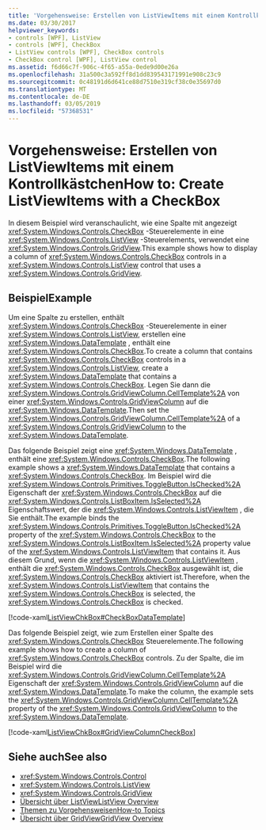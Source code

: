 ```yaml
---
title: 'Vorgehensweise: Erstellen von ListViewItems mit einem Kontrollkästchen'
ms.date: 03/30/2017
helpviewer_keywords:
- controls [WPF], ListView
- controls [WPF], CheckBox
- ListView controls [WPF], CheckBox controls
- CheckBox control [WPF], ListView control
ms.assetid: f6d66c7f-906c-4f65-a55a-0ede9d00e26a
ms.openlocfilehash: 31a500c3a592ff8d1dd839543171991e908c23c9
ms.sourcegitcommit: 0c48191d6d641ce88d7510e319cf38c0e35697d0
ms.translationtype: MT
ms.contentlocale: de-DE
ms.lasthandoff: 03/05/2019
ms.locfileid: "57368531"
---
```

# <a name="how-to-create-listviewitems-with-a-checkbox"></a><span data-ttu-id="3f623-102">Vorgehensweise: Erstellen von ListViewItems mit einem Kontrollkästchen</span><span class="sxs-lookup"><span data-stu-id="3f623-102">How to: Create ListViewItems with a CheckBox</span></span>
<span data-ttu-id="3f623-103">In diesem Beispiel wird veranschaulicht, wie eine Spalte mit angezeigt <xref:System.Windows.Controls.CheckBox> -Steuerelemente in eine <xref:System.Windows.Controls.ListView> -Steuerelements, verwendet eine <xref:System.Windows.Controls.GridView>.</span><span class="sxs-lookup"><span data-stu-id="3f623-103">This example shows how to display a column of <xref:System.Windows.Controls.CheckBox> controls in a <xref:System.Windows.Controls.ListView> control that uses a <xref:System.Windows.Controls.GridView>.</span></span>  
  
## <a name="example"></a><span data-ttu-id="3f623-104">Beispiel</span><span class="sxs-lookup"><span data-stu-id="3f623-104">Example</span></span>  
 <span data-ttu-id="3f623-105">Um eine Spalte zu erstellen, enthält <xref:System.Windows.Controls.CheckBox> -Steuerelemente in einer <xref:System.Windows.Controls.ListView>, erstellen eine <xref:System.Windows.DataTemplate> , enthält eine <xref:System.Windows.Controls.CheckBox>.</span><span class="sxs-lookup"><span data-stu-id="3f623-105">To create a column that contains <xref:System.Windows.Controls.CheckBox> controls in a <xref:System.Windows.Controls.ListView>, create a <xref:System.Windows.DataTemplate> that contains a <xref:System.Windows.Controls.CheckBox>.</span></span> <span data-ttu-id="3f623-106">Legen Sie dann die <xref:System.Windows.Controls.GridViewColumn.CellTemplate%2A> von einer <xref:System.Windows.Controls.GridViewColumn> auf die <xref:System.Windows.DataTemplate>.</span><span class="sxs-lookup"><span data-stu-id="3f623-106">Then set the <xref:System.Windows.Controls.GridViewColumn.CellTemplate%2A> of a <xref:System.Windows.Controls.GridViewColumn> to the <xref:System.Windows.DataTemplate>.</span></span>  
  
 <span data-ttu-id="3f623-107">Das folgende Beispiel zeigt eine <xref:System.Windows.DataTemplate> , enthält eine <xref:System.Windows.Controls.CheckBox>.</span><span class="sxs-lookup"><span data-stu-id="3f623-107">The following example shows a <xref:System.Windows.DataTemplate> that contains a <xref:System.Windows.Controls.CheckBox>.</span></span> <span data-ttu-id="3f623-108">Im Beispiel wird die <xref:System.Windows.Controls.Primitives.ToggleButton.IsChecked%2A> Eigenschaft der <xref:System.Windows.Controls.CheckBox> auf die <xref:System.Windows.Controls.ListBoxItem.IsSelected%2A> Eigenschaftswert, der die <xref:System.Windows.Controls.ListViewItem> , die Sie enthält.</span><span class="sxs-lookup"><span data-stu-id="3f623-108">The example binds the <xref:System.Windows.Controls.Primitives.ToggleButton.IsChecked%2A> property of the <xref:System.Windows.Controls.CheckBox> to the <xref:System.Windows.Controls.ListBoxItem.IsSelected%2A> property value of the <xref:System.Windows.Controls.ListViewItem> that contains it.</span></span> <span data-ttu-id="3f623-109">Aus diesem Grund, wenn die <xref:System.Windows.Controls.ListViewItem> , enthält die <xref:System.Windows.Controls.CheckBox> ausgewählt ist, die <xref:System.Windows.Controls.CheckBox> aktiviert ist.</span><span class="sxs-lookup"><span data-stu-id="3f623-109">Therefore, when the <xref:System.Windows.Controls.ListViewItem> that contains the <xref:System.Windows.Controls.CheckBox> is selected, the <xref:System.Windows.Controls.CheckBox> is checked.</span></span>  
  
 [!code-xaml[ListViewChkBox#CheckBoxDataTemplate](~/samples/snippets/csharp/VS_Snippets_Wpf/ListViewChkBox/CS/window1.xaml#checkboxdatatemplate)]  
  
 <span data-ttu-id="3f623-110">Das folgende Beispiel zeigt, wie zum Erstellen einer Spalte des <xref:System.Windows.Controls.CheckBox> Steuerelemente.</span><span class="sxs-lookup"><span data-stu-id="3f623-110">The following example shows how to create a column of <xref:System.Windows.Controls.CheckBox> controls.</span></span> <span data-ttu-id="3f623-111">Zu der Spalte, die im Beispiel wird die <xref:System.Windows.Controls.GridViewColumn.CellTemplate%2A> Eigenschaft der <xref:System.Windows.Controls.GridViewColumn> auf die <xref:System.Windows.DataTemplate>.</span><span class="sxs-lookup"><span data-stu-id="3f623-111">To make the column, the example sets the <xref:System.Windows.Controls.GridViewColumn.CellTemplate%2A> property of the <xref:System.Windows.Controls.GridViewColumn> to the <xref:System.Windows.DataTemplate>.</span></span>  
  
 [!code-xaml[ListViewChkBox#GridViewColumnCheckBox](~/samples/snippets/csharp/VS_Snippets_Wpf/ListViewChkBox/CS/window1.xaml#gridviewcolumncheckbox)]  
  
## <a name="see-also"></a><span data-ttu-id="3f623-112">Siehe auch</span><span class="sxs-lookup"><span data-stu-id="3f623-112">See also</span></span>
- <xref:System.Windows.Controls.Control>
- <xref:System.Windows.Controls.ListView>
- <xref:System.Windows.Controls.GridView>
- [<span data-ttu-id="3f623-113">Übersicht über ListView</span><span class="sxs-lookup"><span data-stu-id="3f623-113">ListView Overview</span></span>](listview-overview.md)
- [<span data-ttu-id="3f623-114">Themen zu Vorgehensweisen</span><span class="sxs-lookup"><span data-stu-id="3f623-114">How-to Topics</span></span>](listview-how-to-topics.md)
- [<span data-ttu-id="3f623-115">Übersicht über GridView</span><span class="sxs-lookup"><span data-stu-id="3f623-115">GridView Overview</span></span>](gridview-overview.md)
